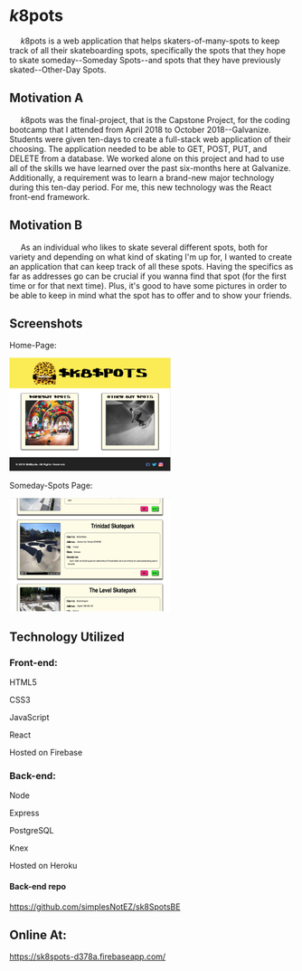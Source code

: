 # $k8$pots
&nbsp;&nbsp;&nbsp;&nbsp;&nbsp;$k8$pots is a web application that helps skaters-of-many-spots to keep track of all their skateboarding spots, specifically the spots that they hope to skate someday--Someday Spots--and spots that they have previously skated--Other-Day Spots.

## Motivation A
&nbsp;&nbsp;&nbsp;&nbsp;&nbsp;$k8$pots was the final-project, that is the Capstone Project, for the coding bootcamp that I attended from April 2018 to October 2018--Galvanize.  Students were given ten-days to create a full-stack web application of their choosing. The application needed to be able to GET, POST, PUT, and DELETE from a database.  We worked alone on this project and had to use all of the skills we have learned over the past six-months here at Galvanize.  Additionally, a requirement was to learn a brand-new major technology during this ten-day period.  For me, this new technology was the React front-end framework.

## Motivation B
&nbsp;&nbsp;&nbsp;&nbsp;&nbsp;As an individual who likes to skate several different spots, both for variety and depending on what kind of skating I'm up for, I wanted to create an application that can keep track of all these spots.  Having the specifics as far as addresses go can be crucial if you wanna find that spot (for the first time or for that next time).  Plus, it's good to have some pictures in order to be able to keep in mind what the spot has to offer and to show your friends.

## Screenshots
Home-Page:

<img src="https://github.com/simplesNotEZ/sk8SpotsFE/blob/master/sk8spots/src/img/sk8Spots_Home.png" title="$k8$pots Home-page" width="285" height="200">


Someday-Spots Page:

<img src="https://github.com/simplesNotEZ/sk8SpotsFE/blob/master/sk8spots/src/img/somedaySpots.png" title="Someday-Spots-page" width="285" height="200">


## Technology Utilized
### Front-end:
HTML5

CSS3

JavaScript

React

Hosted on Firebase

### Back-end:
Node

Express

PostgreSQL

Knex

Hosted on Heroku

#### Back-end repo
https://github.com/simplesNotEZ/sk8SpotsBE

## Online At:
https://sk8spots-d378a.firebaseapp.com/


